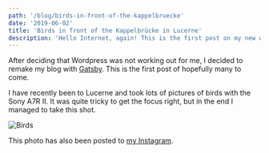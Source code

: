 ```yaml
---
path: '/blog/birds-in-front-of-the-kappelbruecke'
date: '2019-06-02'
title: 'Birds in front of the Kappelbrücke in Lucerne'
description: 'Hello Internet, again! This is the first post on my new website.'
---
```


After deciding that Wordpress was not working out for me, I decided to remake my blog with [Gatsby](https://www.gatsbyjs.org/). This is the first post of hopefully many to come.

I have recently been to Lucerne and took lots of pictures of birds with the Sony A7R II. It was quite tricky to get the focus right, but in the end I managed to take this shot.

![Birds](./birds.jpg)

This photo has also been posted to [my Instagram](https://www.instagram.com/dislick/).
